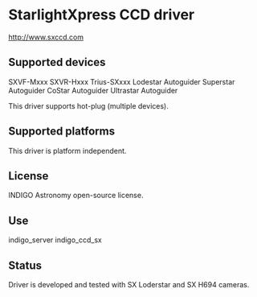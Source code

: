 # StarlightXpress CCD driver

http://www.sxccd.com

## Supported devices

SXVF-Mxxx
SXVR-Hxxx
Trius-SXxxx
Lodestar Autoguider
Superstar Autoguider
CoStar Autoguider
Ultrastar Autoguider

This driver supports hot-plug (multiple devices).

## Supported platforms

This driver is platform independent.

## License

INDIGO Astronomy open-source license.

## Use

indigo_server indigo_ccd_sx

## Status

Driver is developed and tested with SX Loderstar and SX H694 cameras.
